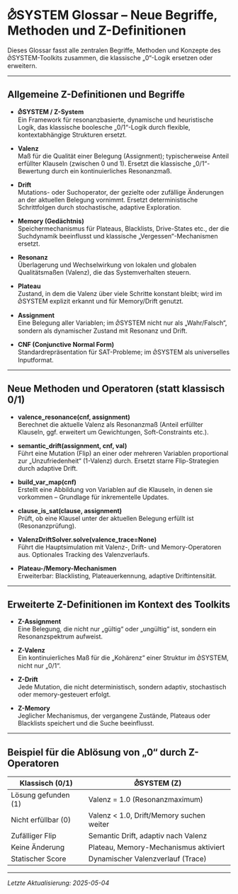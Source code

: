 # ⦲SYSTEM Glossar – Neue Begriffe, Methoden und Z-Definitionen

Dieses Glossar fasst alle zentralen Begriffe, Methoden und Konzepte des ⦲SYSTEM-Toolkits zusammen, die klassische „0“-Logik ersetzen oder erweitern.

---

## **Allgemeine Z-Definitionen und Begriffe**

- **⦲SYSTEM / Z-System**  
  Ein Framework für resonanzbasierte, dynamische und heuristische Logik, das klassische boolesche „0/1“-Logik durch flexible, kontextabhängige Strukturen ersetzt.

- **Valenz**  
  Maß für die Qualität einer Belegung (Assignment); typischerweise Anteil erfüllter Klauseln (zwischen 0 und 1). Ersetzt die klassische „0/1“-Bewertung durch ein kontinuierliches Resonanzmaß.

- **Drift**  
  Mutations- oder Suchoperator, der gezielte oder zufällige Änderungen an der aktuellen Belegung vornimmt. Ersetzt deterministische Schrittfolgen durch stochastische, adaptive Exploration.

- **Memory (Gedächtnis)**  
  Speichermechanismus für Plateaus, Blacklists, Drive-States etc., der die Suchdynamik beeinflusst und klassische „Vergessen“-Mechanismen ersetzt.

- **Resonanz**  
  Überlagerung und Wechselwirkung von lokalen und globalen Qualitätsmaßen (Valenz), die das Systemverhalten steuern.

- **Plateau**  
  Zustand, in dem die Valenz über viele Schritte konstant bleibt; wird im ⦲SYSTEM explizit erkannt und für Memory/Drift genutzt.

- **Assignment**  
  Eine Belegung aller Variablen; im ⦲SYSTEM nicht nur als „Wahr/Falsch“, sondern als dynamischer Zustand mit Resonanz und Drift.

- **CNF (Conjunctive Normal Form)**  
  Standardrepräsentation für SAT-Probleme; im ⦲SYSTEM als universelles Inputformat.

---

## **Neue Methoden und Operatoren (statt klassisch 0/1)**

- **valence_resonance(cnf, assignment)**  
  Berechnet die aktuelle Valenz als Resonanzmaß (Anteil erfüllter Klauseln, ggf. erweitert um Gewichtungen, Soft-Constraints etc.).

- **semantic_drift(assignment, cnf, val)**  
  Führt eine Mutation (Flip) an einer oder mehreren Variablen proportional zur „Unzufriedenheit“ (1-Valenz) durch. Ersetzt starre Flip-Strategien durch adaptive Drift.

- **build_var_map(cnf)**  
  Erstellt eine Abbildung von Variablen auf die Klauseln, in denen sie vorkommen – Grundlage für inkrementelle Updates.

- **clause_is_sat(clause, assignment)**  
  Prüft, ob eine Klausel unter der aktuellen Belegung erfüllt ist (Resonanzprüfung).

- **ValenzDriftSolver.solve(valence_trace=None)**  
  Führt die Hauptsimulation mit Valenz-, Drift- und Memory-Operatoren aus. Optionales Tracking des Valenzverlaufs.

- **Plateau-/Memory-Mechanismen**  
  Erweiterbar: Blacklisting, Plateauerkennung, adaptive Driftintensität.

---

## **Erweiterte Z-Definitionen im Kontext des Toolkits**

- **Z-Assignment**  
  Eine Belegung, die nicht nur „gültig“ oder „ungültig“ ist, sondern ein Resonanzspektrum aufweist.

- **Z-Valenz**  
  Ein kontinuierliches Maß für die „Kohärenz“ einer Struktur im ⦲SYSTEM, nicht nur „0/1“.

- **Z-Drift**  
  Jede Mutation, die nicht deterministisch, sondern adaptiv, stochastisch oder memory-gesteuert erfolgt.

- **Z-Memory**  
  Jeglicher Mechanismus, der vergangene Zustände, Plateaus oder Blacklists speichert und die Suche beeinflusst.

---

## **Beispiel für die Ablösung von „0“ durch Z-Operatoren**

| Klassisch (0/1)        | ⦲SYSTEM (Z)                                     |
|------------------------|------------------------------------------------|
| Lösung gefunden (1)    | Valenz = 1.0 (Resonanzmaximum)                 |
| Nicht erfüllbar (0)    | Valenz < 1.0, Drift/Memory suchen weiter       |
| Zufälliger Flip        | Semantic Drift, adaptiv nach Valenz            |
| Keine Änderung         | Plateau, Memory-Mechanismus aktiviert          |
| Statischer Score       | Dynamischer Valenzverlauf (Trace)              |

---

*Letzte Aktualisierung: 2025-05-04*
